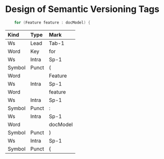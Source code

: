 
# Design of Semantic Versioning Tags

```java
    for (Feature feature : docModel) {
```

|Kind  |Type |Mark    |
|:-----|:----|:-------|
|Ws    |Lead |Tab-1   |
|Word  |Key  |for     |
|Ws    |Intra|Sp-1    |
|Symbol|Punct|(       |
|Word  |     |Feature |
|Ws    |Intra|Sp-1    |
|Word  |     |feature |
|Ws    |Intra|Sp-1    |
|Symbol|Punct|:       |
|Ws    |Intra|Sp-1    |
|Word  |     |docModel|
|Symbol|Punct|)       |
|Ws    |Intra|Sp-1    |
|Symbol|Punct|{       |
